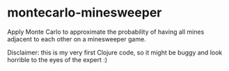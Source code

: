 montecarlo-minesweeper
======================

Apply Monte Carlo to approximate the probability of having all mines adjacent to each other on a minesweeper game.

Disclaimer: this is my very first Clojure code, so it might be buggy and look horrible to the eyes of the expert :)
